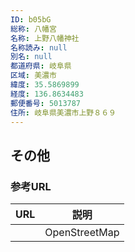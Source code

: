 ```yaml
---
ID: b05bG
総称: 八幡宮
名称: 上野八幡神社
名称読み: null
別名: null
都道府県: 岐阜県
区域: 美濃市
緯度: 35.5869899
経度: 136.8634483
郵便番号: 5013787
住所: 岐阜県美濃市上野８６９
---
```


## その他

### 参考URL

| URL | 説明          |
| --- | ------------- |
|     | OpenStreetMap |
